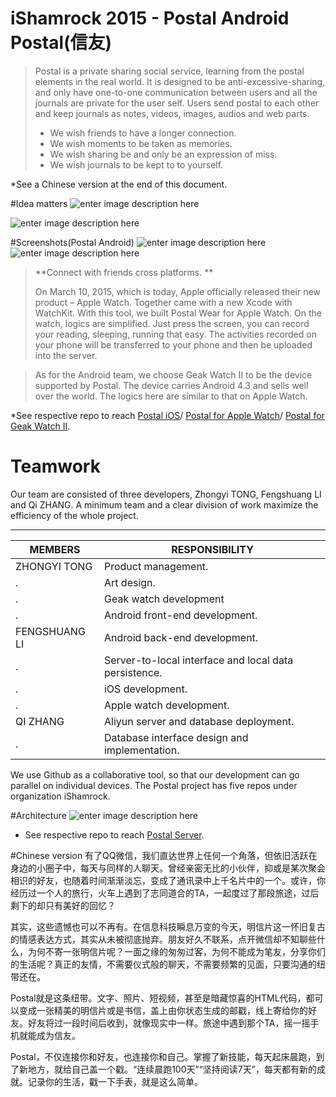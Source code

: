 iShamrock 2015 - Postal Android
Postal(信友)
========
>Postal is a private sharing social service, learning from the postal elements in the real world. It is designed to be anti-excessive-sharing, and only have one-to-one communication between users and all the journals are private for the user self. Users send postal to each other and keep journals as notes, videos, images, audios and web parts.  
>
>- We wish friends to have a longer connection.
>- We wish moments to be taken as memories.
>- We wish sharing be and only be an expression of miss.
>- We wish journals to be kept to to yourself.
>
*See a Chinese version at the end of this document.

#Idea matters
![enter image description here](https://lh3.googleusercontent.com/0n1xCxG3Trp3ssbofkulc0UrTdUkAzVYxiuYLV79Z1A=s0 "Slide3.JPG")

![enter image description here](https://lh3.googleusercontent.com/ooPcCmR6z1UOv6PUSSDMZksn3ru_yqb--ZT3juweqSE=s0 "Slide4.JPG")

#Screenshots(Postal Android)
![enter image description here](https://lh3.googleusercontent.com/CQ1ZiCxOCytAU-nDGOzeHIA4PgoEA33pQGdHsL9-wes=s0 "sc1.jpg")
![enter image description here](https://lh3.googleusercontent.com/5ZMiKLC8SO_Tx8_zCj3xtqH5ae1tcellT78SqujkUBM=s0 "sc2.jpg")
>**Connect with friends cross platforms. **
>
>On March 10, 2015, which is today, Apple officially released their new product – Apple Watch. Together came with a new Xcode with WatchKit. With this tool, we built Postal Wear for Apple Watch. On the watch, logics are simplified. Just press the screen, you can record your reading, sleeping, running that easy. The activities recorded on your phone will be transferred to your phone and then be uploaded into the server.

>As for the Android team, we choose Geak Watch II to be the device supported by Postal. The device carries Android 4.3 and sells well over the world. The logics here are similar to that on Apple Watch.

*See respective repo to reach [Postal iOS](https://github.com/iShamrock/Postal-iOS)/ [Postal for Apple Watch](https://github.com/iShamrock/Postal-iOS)/ [Postal for Geak Watch II](https://github.com/iShamrock/PostalWearAndroid).

# Teamwork
Our team are consisted of three developers, Zhongyi TONG, Fengshuang LI and Qi ZHANG. A minimum team and a clear division of work maximize the efficiency of the whole project.

----------------
MEMBERS	|       RESPONSIBILITY  
---|----
ZHONGYI TONG|Product management.
.|Art design.
.|Geak watch development
.|Android front-end development.
FENGSHUANG LI|Android back-end development.
.|Server-to-local interface and local data persistence.
.|	iOS development.
.|	Apple watch development.
QI ZHANG	|	Aliyun server and database deployment.
.|	Database interface design and implementation.

We use Github as a collaborative tool, so that our development can go parallel on individual devices. The Postal project has five repos under organization iShamrock.


#Architecture
![enter image description here](https://lh3.googleusercontent.com/w0zF8nT3h31YBtsuXF0fZHLkSfx9Fuzmb_ZKzG401x0=s0 "Slide17.JPG")
* See respective repo to reach [Postal Server](https://github.com/iShamrock/PostalServer).

#Chinese version
有了QQ微信，我们直达世界上任何一个角落，但依旧活跃在身边的小圈子中，每天与同样的人聊天。曾经亲密无比的小伙伴，抑或是某次聚会相识的好友，也随着时间渐渐淡忘，变成了通讯录中上千名片中的一个。或许，你经历过一个人的旅行，火车上遇到了志同道合的TA，一起度过了那段旅途，过后剩下的却只有美好的回忆？

其实，这些遗憾也可以不再有。在信息科技瞬息万变的今天，明信片这一怀旧复古的情感表达方式，其实从未被彻底抛弃。朋友好久不联系，点开微信却不知聊些什么，为何不寄一张明信片呢？一面之缘的匆匆过客，为何不能成为笔友，分享你们的生活呢？真正的友情，不需要仪式般的聊天，不需要频繁的见面，只要沟通的纽带还在。

Postal就是这条纽带。文字、照片、短视频，甚至是暗藏惊喜的HTML代码，都可以变成一张精美的明信片或是书信，盖上由你状态生成的邮戳，线上寄给你的好友。好友将过一段时间后收到，就像现实中一样。旅途中遇到那个TA，摇一摇手机就能成为信友。

Postal，不仅连接你和好友，也连接你和自己。掌握了新技能，每天起床晨跑，到了新地方，就给自己盖一个戳。“连续晨跑100天”“坚持阅读7天”，每天都有新的成就。记录你的生活，戳一下手表，就是这么简单。

